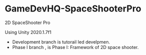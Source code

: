 # GameDevHQ-SpaceShooterPro

2D SpaceShooter Pro 

Using Unity 2020.1.7f1

- Development branch is tutorail led develpmen.
- Phase I  branch , is Phase I: Framework of 2D space shooter.
